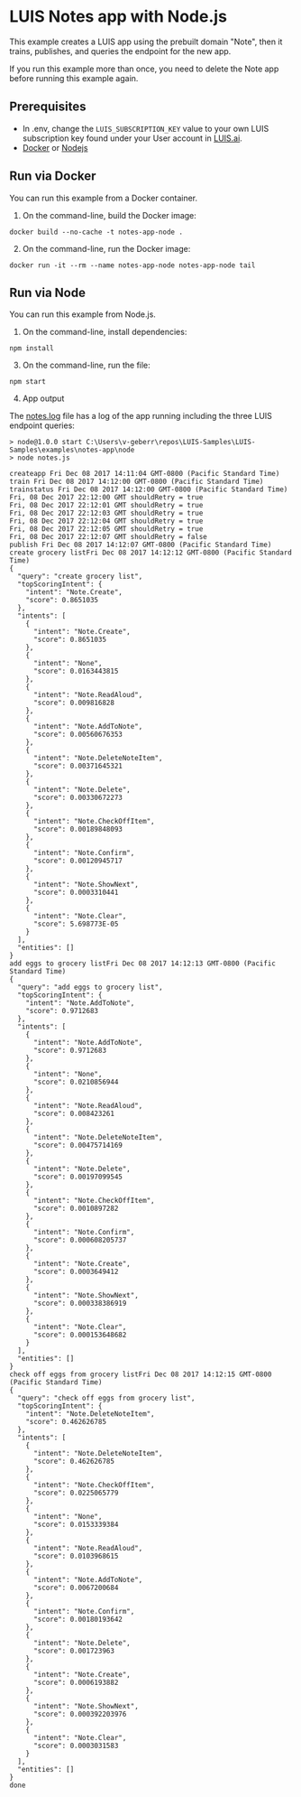 # LUIS Notes app with Node.js

This example creates a LUIS app using the prebuilt domain "Note", then it trains, publishes, and queries the endpoint for the new app.

If you run this example more than once, you need to delete the Note app before running this example again. 

## Prerequisites
* In .env, change the `LUIS_SUBSCRIPTION_KEY` value to your own LUIS subscription key found under your User account in [LUIS.ai](https://www.luis.ai). 
* [Docker](https://www.docker.com/) or [Nodejs](https://nodejs.org)

## Run via Docker
You can run this example from a Docker container.

1. On the command-line, build the Docker image:

```
docker build --no-cache -t notes-app-node .
```

2. On the command-line, run the Docker image:

```
docker run -it --rm --name notes-app-node notes-app-node tail  
```

## Run via Node
You can run this example from Node.js.

1. On the command-line, install dependencies:

```
npm install
```

3. On the command-line, run the file:

```
npm start
```

4. App output

The [notes.log](notes.log) file has a log of the app running including the three LUIS endpoint queries: 

```
> node@1.0.0 start C:\Users\v-geberr\repos\LUIS-Samples\LUIS-Samples\examples\notes-app\node
> node notes.js

createapp Fri Dec 08 2017 14:11:04 GMT-0800 (Pacific Standard Time)
train Fri Dec 08 2017 14:12:00 GMT-0800 (Pacific Standard Time)
trainstatus Fri Dec 08 2017 14:12:00 GMT-0800 (Pacific Standard Time)
Fri, 08 Dec 2017 22:12:00 GMT shouldRetry = true
Fri, 08 Dec 2017 22:12:01 GMT shouldRetry = true
Fri, 08 Dec 2017 22:12:03 GMT shouldRetry = true
Fri, 08 Dec 2017 22:12:04 GMT shouldRetry = true
Fri, 08 Dec 2017 22:12:05 GMT shouldRetry = true
Fri, 08 Dec 2017 22:12:07 GMT shouldRetry = false
publish Fri Dec 08 2017 14:12:07 GMT-0800 (Pacific Standard Time)
create grocery listFri Dec 08 2017 14:12:12 GMT-0800 (Pacific Standard Time)
{
  "query": "create grocery list",
  "topScoringIntent": {
    "intent": "Note.Create",
    "score": 0.8651035
  },
  "intents": [
    {
      "intent": "Note.Create",
      "score": 0.8651035
    },
    {
      "intent": "None",
      "score": 0.0163443815
    },
    {
      "intent": "Note.ReadAloud",
      "score": 0.009816828
    },
    {
      "intent": "Note.AddToNote",
      "score": 0.00560676353
    },
    {
      "intent": "Note.DeleteNoteItem",
      "score": 0.00371645321
    },
    {
      "intent": "Note.Delete",
      "score": 0.00330672273
    },
    {
      "intent": "Note.CheckOffItem",
      "score": 0.00189848093
    },
    {
      "intent": "Note.Confirm",
      "score": 0.00120945717
    },
    {
      "intent": "Note.ShowNext",
      "score": 0.0003310441
    },
    {
      "intent": "Note.Clear",
      "score": 5.698773E-05
    }
  ],
  "entities": []
}
add eggs to grocery listFri Dec 08 2017 14:12:13 GMT-0800 (Pacific Standard Time)
{
  "query": "add eggs to grocery list",
  "topScoringIntent": {
    "intent": "Note.AddToNote",
    "score": 0.9712683
  },
  "intents": [
    {
      "intent": "Note.AddToNote",
      "score": 0.9712683
    },
    {
      "intent": "None",
      "score": 0.0210856944
    },
    {
      "intent": "Note.ReadAloud",
      "score": 0.008423261
    },
    {
      "intent": "Note.DeleteNoteItem",
      "score": 0.00475714169
    },
    {
      "intent": "Note.Delete",
      "score": 0.00197099545
    },
    {
      "intent": "Note.CheckOffItem",
      "score": 0.0010897282
    },
    {
      "intent": "Note.Confirm",
      "score": 0.000608205737
    },
    {
      "intent": "Note.Create",
      "score": 0.0003649412
    },
    {
      "intent": "Note.ShowNext",
      "score": 0.000338386919
    },
    {
      "intent": "Note.Clear",
      "score": 0.000153648682
    }
  ],
  "entities": []
}
check off eggs from grocery listFri Dec 08 2017 14:12:15 GMT-0800 (Pacific Standard Time)
{
  "query": "check off eggs from grocery list",
  "topScoringIntent": {
    "intent": "Note.DeleteNoteItem",
    "score": 0.462626785
  },
  "intents": [
    {
      "intent": "Note.DeleteNoteItem",
      "score": 0.462626785
    },
    {
      "intent": "Note.CheckOffItem",
      "score": 0.0225065779
    },
    {
      "intent": "None",
      "score": 0.0153339384
    },
    {
      "intent": "Note.ReadAloud",
      "score": 0.0103968615
    },
    {
      "intent": "Note.AddToNote",
      "score": 0.0067200684
    },
    {
      "intent": "Note.Confirm",
      "score": 0.00180193642
    },
    {
      "intent": "Note.Delete",
      "score": 0.001723963
    },
    {
      "intent": "Note.Create",
      "score": 0.0006193882
    },
    {
      "intent": "Note.ShowNext",
      "score": 0.000392203976
    },
    {
      "intent": "Note.Clear",
      "score": 0.0003031583
    }
  ],
  "entities": []
}
done
```